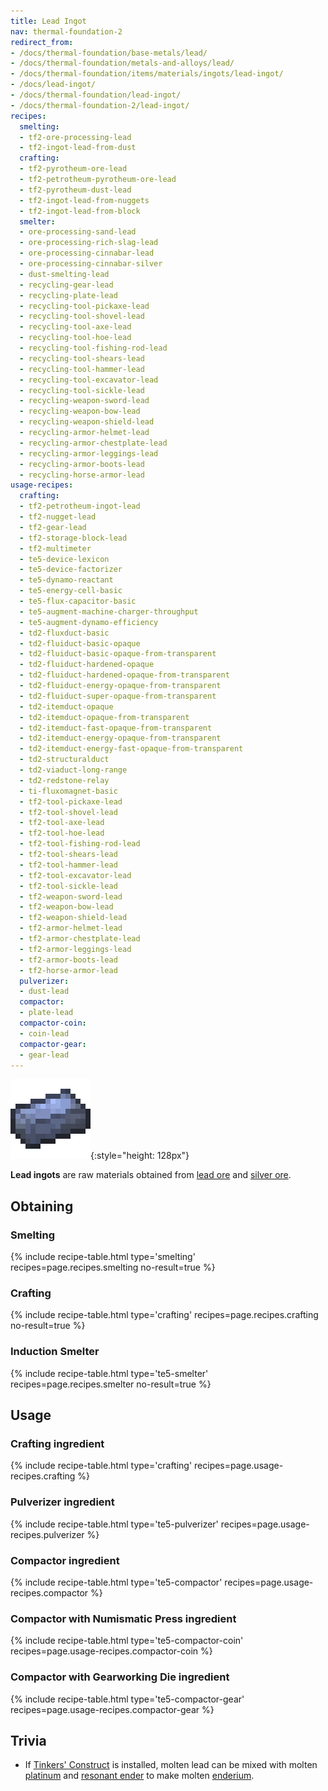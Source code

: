 ```yaml
---
title: Lead Ingot
nav: thermal-foundation-2
redirect_from:
- /docs/thermal-foundation/base-metals/lead/
- /docs/thermal-foundation/metals-and-alloys/lead/
- /docs/thermal-foundation/items/materials/ingots/lead-ingot/
- /docs/lead-ingot/
- /docs/thermal-foundation/lead-ingot/
- /docs/thermal-foundation-2/lead-ingot/
recipes:
  smelting:
  - tf2-ore-processing-lead
  - tf2-ingot-lead-from-dust
  crafting:
  - tf2-pyrotheum-ore-lead
  - tf2-petrotheum-pyrotheum-ore-lead
  - tf2-pyrotheum-dust-lead
  - tf2-ingot-lead-from-nuggets
  - tf2-ingot-lead-from-block
  smelter:
  - ore-processing-sand-lead
  - ore-processing-rich-slag-lead
  - ore-processing-cinnabar-lead
  - ore-processing-cinnabar-silver
  - dust-smelting-lead
  - recycling-gear-lead
  - recycling-plate-lead
  - recycling-tool-pickaxe-lead
  - recycling-tool-shovel-lead
  - recycling-tool-axe-lead
  - recycling-tool-hoe-lead
  - recycling-tool-fishing-rod-lead
  - recycling-tool-shears-lead
  - recycling-tool-hammer-lead
  - recycling-tool-excavator-lead
  - recycling-tool-sickle-lead
  - recycling-weapon-sword-lead
  - recycling-weapon-bow-lead
  - recycling-weapon-shield-lead
  - recycling-armor-helmet-lead
  - recycling-armor-chestplate-lead
  - recycling-armor-leggings-lead
  - recycling-armor-boots-lead
  - recycling-horse-armor-lead
usage-recipes:
  crafting:
  - tf2-petrotheum-ingot-lead
  - tf2-nugget-lead
  - tf2-gear-lead
  - tf2-storage-block-lead
  - tf2-multimeter
  - te5-device-lexicon
  - te5-device-factorizer
  - te5-dynamo-reactant
  - te5-energy-cell-basic
  - te5-flux-capacitor-basic
  - te5-augment-machine-charger-throughput
  - te5-augment-dynamo-efficiency
  - td2-fluxduct-basic
  - td2-fluiduct-basic-opaque
  - td2-fluiduct-basic-opaque-from-transparent
  - td2-fluiduct-hardened-opaque
  - td2-fluiduct-hardened-opaque-from-transparent
  - td2-fluiduct-energy-opaque-from-transparent
  - td2-fluiduct-super-opaque-from-transparent
  - td2-itemduct-opaque
  - td2-itemduct-opaque-from-transparent
  - td2-itemduct-fast-opaque-from-transparent
  - td2-itemduct-energy-opaque-from-transparent
  - td2-itemduct-energy-fast-opaque-from-transparent
  - td2-structuralduct
  - td2-viaduct-long-range
  - td2-redstone-relay
  - ti-fluxomagnet-basic
  - tf2-tool-pickaxe-lead
  - tf2-tool-shovel-lead
  - tf2-tool-axe-lead
  - tf2-tool-hoe-lead
  - tf2-tool-fishing-rod-lead
  - tf2-tool-shears-lead
  - tf2-tool-hammer-lead
  - tf2-tool-excavator-lead
  - tf2-tool-sickle-lead
  - tf2-weapon-sword-lead
  - tf2-weapon-bow-lead
  - tf2-weapon-shield-lead
  - tf2-armor-helmet-lead
  - tf2-armor-chestplate-lead
  - tf2-armor-leggings-lead
  - tf2-armor-boots-lead
  - tf2-horse-armor-lead
  pulverizer:
  - dust-lead
  compactor:
  - plate-lead
  compactor-coin:
  - coin-lead
  compactor-gear:
  - gear-lead
---
```


![Lead ingot](/assets/images/thermal-foundation-2/ingot-lead.png){:style="height: 128px"}


**Lead ingots** are raw materials obtained from [lead ore](/docs/1.12/thermal-foundation-2/lead-ore/) and
[silver ore](/docs/1.12/thermal-foundation-2/silver-ore/).


Obtaining
---------

### Smelting
{% include recipe-table.html type='smelting' recipes=page.recipes.smelting no-result=true %}

### Crafting
{% include recipe-table.html type='crafting' recipes=page.recipes.crafting no-result=true %}

### Induction Smelter
{% include recipe-table.html type='te5-smelter' recipes=page.recipes.smelter no-result=true %}


Usage
-----

### Crafting ingredient
{% include recipe-table.html type='crafting' recipes=page.usage-recipes.crafting %}

### Pulverizer ingredient
{% include recipe-table.html type='te5-pulverizer' recipes=page.usage-recipes.pulverizer %}

### Compactor ingredient
{% include recipe-table.html type='te5-compactor' recipes=page.usage-recipes.compactor %}

### Compactor with Numismatic Press ingredient
{% include recipe-table.html type='te5-compactor-coin' recipes=page.usage-recipes.compactor-coin %}

### Compactor with Gearworking Die ingredient
{% include recipe-table.html type='te5-compactor-gear' recipes=page.usage-recipes.compactor-gear %}


Trivia
------

* If [Tinkers'
  Construct](https://minecraft.curseforge.com/projects/tinkers-construct) is
  installed, molten lead can be mixed with molten
  [platinum](/docs/1.12/thermal-foundation-2/platinum-ingot/) and [resonant ender](/docs/1.12/thermal-foundation-2/resonant-ender/)
  to make molten [enderium](/docs/1.12/thermal-foundation-2/enderium-ingot/).
